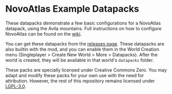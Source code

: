 # NovoAtlas Example Datapacks

These datapacks demonstrate a few basic configurations for a NovoAtlas datapack, using the Avila mountains. Full instructions on how to configure NovoAtlas can be found on the [wiki](https://github.com/TheDeathlyCow/novoatlas/wiki/).

You can get these datapacks from the [releases page](https://github.com/TheDeathlyCow/novoatlas/releases). These datapacks are also builtin with the mod, and you can enable them in the World Creation menu (Singleplayer > Create New World > More > Datapacks). After the world is created, they will be available in that world's `datapacks` folder.

These packs are specially licensed under Creative Commons Zero. You may adapt and modify these packs for your own use with the need for attribution. However, the rest of this repository remains licensed under [LGPL-3.0](../LICENSE).
